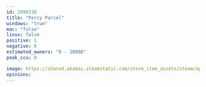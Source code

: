 ```yaml
---
id: 2098330
title: "Percy Parcel"
windows: "true"
mac: "false"
linux: false
positive: 1
negative: 0
estimated_owners: "0 - 20000"
peak_ccu: 0

image: https://shared.akamai.steamstatic.com/store_item_assets/steam/apps/2098330/header.jpg?t=1661615839
opinions:
---
```

